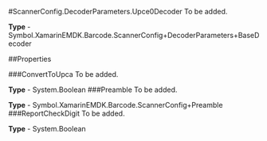 #ScannerConfig.DecoderParameters.Upce0Decoder
To be added.

**Type** - Symbol.XamarinEMDK.Barcode.ScannerConfig+DecoderParameters+BaseDecoder

##Properties

###ConvertToUpca
To be added.

**Type** - System.Boolean
###Preamble
To be added.

**Type** - Symbol.XamarinEMDK.Barcode.ScannerConfig+Preamble
###ReportCheckDigit
To be added.

**Type** - System.Boolean


